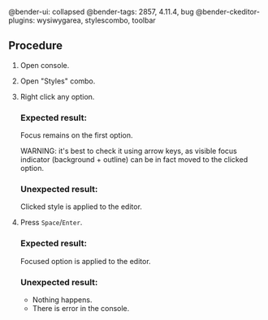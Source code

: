 @bender-ui: collapsed
@bender-tags: 2857, 4.11.4, bug
@bender-ckeditor-plugins: wysiwygarea, stylescombo, toolbar

## Procedure

1. Open console.
2. Open "Styles" combo.
3. Right click any option.

	### Expected result:

	Focus remains on the first option.

	WARNING: it's best to check it using arrow keys, as visible focus indicator (background + outline) can be in fact moved to the clicked option.

	### Unexpected result:

	Clicked style is applied to the editor.
4. Press `Space`/`Enter`.

	### Expected result:

	Focused option is applied to the editor.

	### Unexpected result:

	* Nothing happens.
	* There is error in the console.
